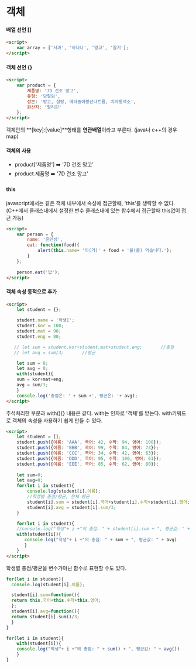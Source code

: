 # 객체

#### 배열 선언 []

```html
<script>
	var array = ['사과', '바나나', '망고', '딸기'];    
</script>
```

#### 객체 선언 {}

```html
<script>
    var product = {
        제품명: '7D 건조 망고',
        유형: '당절임',
        성분: '망고, 설탕, 메타중아황산나트륨, 치자황색소',
        원산지: '필리핀'
    };
</script>
```

객체안의 **[key]:[value]**형태를 **연관배열**이라고 부른다. (java나 c++의 경우 map)



#### 객체의 사용

- product['제품명']	:arrow_right:  '7D 건조 망고'
- product.제품명       :arrow_right:  '7D 건조 망고'



#### this

javascript에서는 같은 객체 내부에서 속성에 접근할때, 'this'를 생략할 수 없다. (C++에서 클래스내에서 설정한 변수 클래스내에 있는 함수에서 접근할때 this없이 접근 가능) 

```html
<script>
    var person = {
        name: '윤인성',
        eat: function(food){
            alert(this.name+ '이(가)' + food + '을(를) 먹습니다.');
        }
    };
    
    person.eat('밥');
</script>
```

#### 객체 속성 동적으로 추가

```html
<script>
    let student = {};

    student.name = '학생1';
    student.kor = 100;
    student.mat = 90;
    student.eng = 80;

   // let sum = student.kor+student.mat+student.eng;       //총점
   // let avg = sum/3;       //평균

    let sum = 0;
    let avg = 0;
    with(student){
    sum = kor+mat+eng;
    avg = sum/3;
    }
    console.log('총점은: ' + sum +', 평균은: '+ avg);
</script>
```

주석처리한 부분과 with(){} 내용은 같다. with는 인자로 '객체'를 받는다. with키워드로 객체의 속성을 사용하기 쉽게 만들 수 있다.



```html
<script>
	let student = [];
	student.push({이름: 'AAA', 국어: 42, 수학: 94, 영어: 100});
	student.push({이름: 'BBB', 국어: 99, 수학: 84, 영어: 73});
	student.push({이름: 'CCC', 국어: 34, 수학: 42, 영어: 63});
	student.push({이름: 'DDD', 국어: 95, 수학: 100, 영어: 61});
	student.push({이름: 'EEE', 국어: 85, 수학: 62, 영어: 80});
	
    let sum=0;
    let avg=0;
    for(let i in student){
        console.log(student[i].이름);
        //학생별 총점/평균, 전체 평균
        student[i].sum = student[i].국어+student[i].수학+student[i].영어;
        student[i].avg = student[i].sum/3;
    }

    for(let i in student){
    //console.log("학생"+ i +"의 총점: " + student[i].sum + ", 평균값: " + student[i].avg);
    with(student[i]){
       console.log("학생"+ i +"의 총점: " + sum + ", 평균값: " + avg)
       }
    }       
</script>
```

학생별 총점/평균을 변수가아닌 함수로 표현할 수도 있다.

```js
for(let i in student){
  console.log(student[i].이름);

  student[i].sum=function(){
  return this.국어+this.수학+this.영어;
  };
  student[i].avg=function(){
  return student[i].sum()/3;
  }
}

for(let i in student){
	with(student[i]){
    console.log("학생"+ i +"의 총점: " + sum() + ", 평균값: " + avg())
    }
}
```